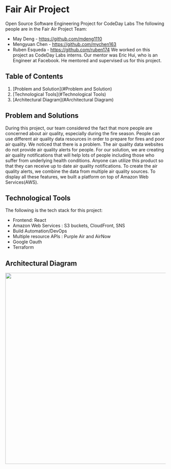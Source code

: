 # Fair Air Project

Open Source Software Engineering Project for CodeDay Labs
The following people are in the Fair Air Project Team:
* May Deng - https://github.com/mdeng1110
* Mengyuan Chen - https://github.com/mychen163
* Ruben Esqueda - https://github.com/ruben174
 We worked on this project as CodeDay Labs interns.  Our mentor was Eric Hui, who is an Engineer at Facebook.  He mentored and supervised us for this project. 
 ## Table of Contents
1. [Problem and Solution](#Problem and Solution)
2. [Technological Tools](#Technological Tools)
3. [Architectural Diagram](#Architectural Diagram)

## Problem and Solutions
During this project, our team considered the fact that more people are concerned about air quality, especially during the fire season.  People can use different air quality data resources in order to prepare for fires and poor air quality.  We noticed that there is a problem.  The air quality data websites do not provide air quality alerts for people.  For our solution, we are creating air quality notifications that will help lots of people including those who suffer from underlying health conditions.  Anyone can utilize this product so that they can receive up to date air quality notifications.  To create the air quality alerts, we combine the data from multiple air quality sources. To display all these features, we built a platform on top of Amazon Web Services(AWS).



## Technological Tools

The following is the tech stack for this project:
* Frontend: React
* Amazon Web Services : S3 buckets, CloudFront, SNS
* Build Automation/DevOps
* Multiple resource APIs : Purple Air and AirNow 
* Google Oauth
* Terraform

## Architectural Diagram
<img src="https://drive.google.com/file/d/1KwBk26qMexJ0OgcmxNsXV0BjEyd7xgvK/view?usp=sharing" width=600>
